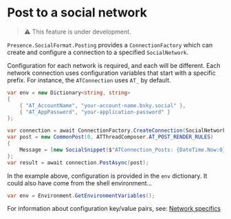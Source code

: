 # Post to a social network

> ⚠️ This feature is under development.

`Presence.SocialFormat.Posting` provides a `ConnectionFactory` which can create and configure a connection to a specified `SocialNetwork`.

Configuration for each network is required, and each will be different. Each network connection uses configuration variables that start with a specific prefix. For instance, the `ATConnection` uses `AT_` by default.

```csharp
var env = new Dictionary<string, string>
{
    { "AT_AccountName", "your-account-name.bsky.social" },
    { "AT_AppPassword", "your-application-password" }
};

var connection = await ConnectionFactory.CreateConnection(SocialNetwork.AT, env);
var post = new CommonPost(0, ATThreadComposer.AT_POST_RENDER_RULES)
{
    Message = [new SocialSnippet($"ATConnection_Posts: {DateTime.Now:O}")]
};
var result = await connection.PostAsync(post);
```

In the example above, configuration is provided in the `env` dictionary. It could also have come from the shell environment...

```csharp
var env = Environment.GetEnvironmentVariables();
```

For information about configuration key/value pairs, see: [Network specifics](network-specifics.md)
